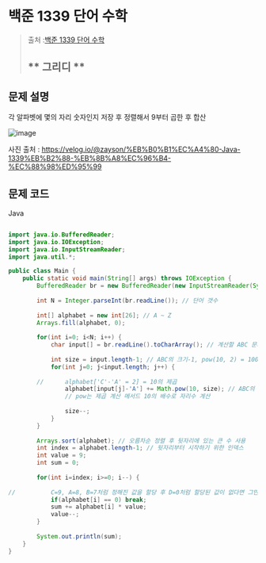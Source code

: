 # 백준 1339 단어 수학

>  출처 :[백준 1339 단어 수학](https://www.acmicpc.net/problem/1339)
> 
>  ## ** 그리디 **

## 문제 설명

각 알파벳에 몇의 자리 숫자인지 저장 후 정렬해서 9부터 곱한 후 합산

![image](https://github.com/KDW999/ssafy-algo-study/assets/84887939/15e65672-9bb4-4682-8b7e-c138b25df1f7) 

사진 출처 : https://velog.io/@zayson/%EB%B0%B1%EC%A4%80-Java-1339%EB%B2%88-%EB%8B%A8%EC%96%B4-%EC%88%98%ED%95%99


## 문제 코드
Java
```java

import java.io.BufferedReader;
import java.io.IOException;
import java.io.InputStreamReader;
import java.util.*;

public class Main {
	public static void main(String[] args) throws IOException {
		BufferedReader br = new BufferedReader(new InputStreamReader(System.in));
		
		int N = Integer.parseInt(br.readLine()); // 단어 갯수
		
		int[] alphabet = new int[26]; // A ~ Z
		Arrays.fill(alphabet, 0);
		
		for(int i=0; i<N; i++) {
			char input[] = br.readLine().toCharArray(); // 계산할 ABC 문자들
			
			int size = input.length-1; // ABC의 크기-1, pow(10, 2) = 100
			for(int j=0; j<input.length; j++) {
				
		//      alphabet['C'-'A' = 2] = 10의 제곱
				alphabet[input[j]-'A'] += Math.pow(10, size); // ABC의 A부터 몇의 자리인지 A는 100의자리
				// pow는 제곱 계산 메서드 10의 배수로 자리수 계산
				
				size--;
			}
		}
		
		Arrays.sort(alphabet); // 오름차순 정렬 후 뒷자리에 있는 큰 수 사용
		int index = alphabet.length-1; // 뒷자리부터 시작하기 위한 인덱스
		int value = 9;
		int sum = 0;
		
		for(int i=index; i>=0; i--) {
			
//			C=9, A=8, B=7처럼 정해진 값을 할당 후 D=0처럼 할당된 값이 없다면 그만
			if(alphabet[i] == 0) break; 
			sum += alphabet[i] * value;
			value--;
		}
		
		System.out.println(sum);
	}
}
